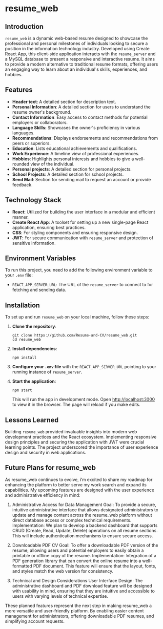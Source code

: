 # resume_web

## Introduction

`resume_web` is a dynamic web-based resume designed to showcase the professional and personal milestones of individuals looking to secure a position in the information technology industry. Developed using Create React App, this client-side application interacts with the `resume_server` and a MySQL database to present a responsive and interactive resume. It aims to provide a modern alternative to traditional resume formats, offering users an engaging way to learn about an individual's skills, experiences, and hobbies.

## Features

- **Header text**: A detailed section for description text.
- **Personal Information**: A detailed section for users to understand the resume owner's background.
- **Contact Information**: Easy access to contact methods for potential employers or collaborators.
- **Language Skills**: Showcases the owner's proficiency in various languages.
- **Recommendations**: Displays endorsements and recommendations from peers or superiors.
- **Education**: Lists educational achievements and qualifications.
- **Work Experience**: A timeline view of professional experiences.
- **Hobbies**: Highlights personal interests and hobbies to give a well-rounded view of the individual.
- **Personal projects**: A detailed section for personal projects.
- **School Projects**: A detailed section for school projects.
- **Send Mail**: Section for sending mail to request an account or provide feedback.

## Technology Stack

- **React**: Utilized for building the user interface in a modular and efficient manner.
- **Create React App**: A toolset for setting up a new single-page React application, ensuring best practices.
- **CSS**: For styling components and ensuring responsive design.
- **JWT**: For secure communication with `resume_server` and protection of sensitive information.

## Environment Variables

To run this project, you need to add the following environment variable to your `.env` file:

- `REACT_APP_SERVER_URL`: The URL of the `resume_server` to connect to for fetching and sending data.

## Installation

To set up and run `resume_web` on your local machine, follow these steps:

1. **Clone the repository**:

   ```
   git clone https://github.com/Resume-and-CV/resume_web.git
   cd resume_web
   ```

2. **Install dependencies**:

   ```
   npm install
   ```

3. **Configure your `.env` file** with the `REACT_APP_SERVER_URL` pointing to your running instance of `resume_server`.

4. **Start the application**:

   ```
   npm start
   ```

   This will run the app in development mode. Open [http://localhost:3000](http://localhost:3000) to view it in the browser. The page will reload if you make edits.

## Lessons Learned

Building `resume_web` provided invaluable insights into modern web development practices and the React ecosystem. Implementing responsive design principles and securing the application with JWT were crucial learning points. The project underscored the importance of user experience design and security in web applications.

## Future Plans for resume_web

As resume_web continues to evolve, i'm excited to share my roadmap for enhancing the platform to better serve my work search and expand its capabilities. My upcoming features are designed with the user experience and administrative efficiency in mind:

1. Administrative Access for Data Management
   Goal: To provide a secure, intuitive administrative interface that allows designated administrators to update and manage content across the resume_web platform without direct database access or complex technical requirements.
   Implementation: We plan to develop a backend dashboard that supports CRUD (Create, Read, Update, Delete) operations on all resume sections. This will include authentication mechanisms to ensure secure access.

2. Downloadable PDF CV
   Goal: To offer a downloadable PDF version of the resume, allowing users and potential employers to easily obtain a printable or offline copy of the resume.
   Implementation: Integration of a PDF generation library that can convert the online resume into a well-formatted PDF document. This feature will ensure that the layout, fonts, and styles match the web version for consistency.

3. Technical and Design Considerations
   User Interface Design: The administrative dashboard and PDF download feature will be designed with usability in mind, ensuring that they are intuitive and accessible to users with varying levels of technical expertise.

These planned features represent the next step in making resume_web a more versatile and user-friendly platform. By enabling easier content management for administrators, offering downloadable PDF resumes, and simplifying account requests.
